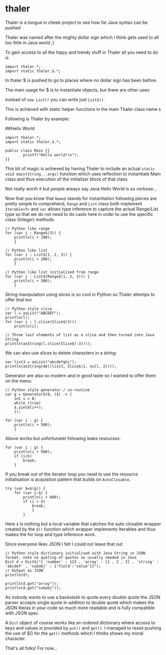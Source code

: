 # thaler
Thaler is a tongue in cheek project to see how far Java syntax can be pushed

Thaler was named after the mighty dollar sign which I think gets
used to all too little in Java world ;)


To gain access to all the hippy and trendy stuff in Thaler all you need to do is
```
import thaler.*;
import static thaler.$.*;
```
In thaler $ is pushed to go to places where no dollar sign has been before.

The main usage for $ is to instantiate objects, but there are other uses:

Instead of `new List()` you can write just `List$()`.

This is achieved with static helper functions in the main Thaler class name `$`

Following is Thaler by example:

##Hello World
```
import thaler.*;
import static thaler.$.*;

public class Main {{
		printf("Hello world!\n");
}}
```

This bit of magic is achieved by having Thaler to include an actual `static void main(String...args)` function
which uses reflection to instantiate Main class and thus execution of the initializer block of that class.

Not really worth it but people always say Java Hello World is so verbose...

Now that you know that `Name$` stands for instantiation following pieces are
pretty simple to comprehend, `Range` and `List` class both implement `Iterable<T>`
and `var` allows type inference to capture the actual Range/List type so that
we do not need to do casts here in order to use the specific class (Integer)
methods.

```
// Python like range
for (var i : Range$(3)) {
	println(i + 100);
	}
```

```
// Python like list
for (var i : List$(1, 2, 3)) {
	println(i + 200);
	}
```

```
// Python like list initialized from range
for (var i : List$(Range$(1, 2, 3))) {
	println(i + 300);
	}
```

String manipulation using slices is so cool in Python so Thaler attemps to offer that too

```
// Python style slice
var l = asList("ABCDEF");
println(l);
for (var i : l.slice(Slice$(3)))
	println(i);
```

```
// Three last elements of list as a slice and then turned into Java String
println(asString(l.slice(Slice$(-3))));
```
We can also use slices to delete characters in a string:

```
var list3 = asList("abcdefghi");
println(asString(del(list3, Slice$(1, null, 2))));
```



Generator are also so modern and in good taste so I wanted to offer them on the menu:

```
// Python style generator / co-routine 
var g = Generator$(0, ($) -> {
	int i = 0;
	while (true)
	$.yield(i++);
	});

for (var i : g) {
	println(i + 500);
	}
```

Above works but unfortunatel following leaks resourses:

```
for (var i : g) {
	println(i + 500);
	if (i>5)
		break;
	}

```

If you break out of the iterator loop you need to use the
resource initialisation is acquistion pattern that builds
on `AutoClosable`.

```
try (var $=$(g)) {
	for (var i:$) {
		println(i + 600);
		if (i > 4)
			break;
			}
		}
```
Here `$` is nothing but a local variable that catches the auto closable
wrapper created by the `$()` function which wrapper implements Iterables
and thus makes the for loop  and type inference work.

Since everyone likes JSON I felt I could not leave that out

```
// Python style dictionary initialised with Java String in JSON format, note no quoting of quotes as usually needed in Java
Dict d = Dict$("{ 'number' : 123 , 'array' : [1 , 2 , 3] , 'string' : 'abcdef' , 'subobj' : {'field':'value'}}");
// Output as JSON
println(d);

println(d.get("array"));
println(d.get("subobj"));
```
As nobody wants to use a backslash to quote every double quote the JSON parser accepts single quote in addition to double quote
which makes the JSON literas in your code so much more readable and is fully compatible with JSON spec.

A `Dict` object of course works like an ordered dictionary where access to keys and values is provided by `put()` and `get()`.
I managed to resist pushing the use of $() for the `get()` methods which I thinks shows my moral character.

That's all folks! For now...
